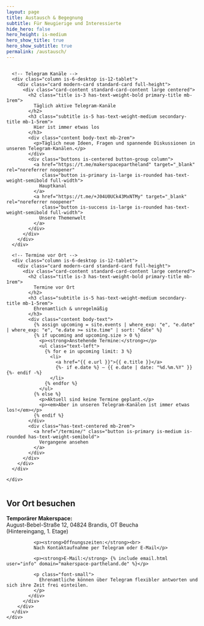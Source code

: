 ```yaml
---
layout: page
title: Austausch & Begegnung
subtitle: Für Neugierige und Interessierte
hide_hero: false
hero_height: is-medium
hero_show_title: true
hero_show_subtitle: true
permalink: /austausch/
---
```


<section class="section main-section">
  <div class="container">
    <div class="columns is-multiline is-centered">
      
      <!-- Telegram Kanäle -->
      <div class="column is-6-desktop is-12-tablet">
        <div class="card modern-card standard-card full-height">
          <div class="card-content standard-card-content large centered">
            <h2 class="title is-3 has-text-weight-bold primary-title mb-1rem">
              Täglich aktive Telegram-Kanäle
            </h2>
            <h3 class="subtitle is-5 has-text-weight-medium secondary-title mb-1-5rem">
              Hier ist immer etwas los
            </h3>
            <div class="content body-text mb-2rem">
              <p>Täglich neue Ideen, Fragen und spannende Diskussionen in unseren Telegram-Kanälen.</p>
            </div>
            <div class="buttons is-centered button-group column">
              <a href="https://t.me/makerspacepartheland" target="_blank" rel="noreferrer noopener" 
                 class="button is-primary is-large is-rounded has-text-weight-semibold full-width">
                Hauptkanal
              </a>
              <a href="https://t.me/+J04U0UCk43MxNTMy" target="_blank" rel="noreferrer noopener" 
                 class="button is-success is-large is-rounded has-text-weight-semibold full-width">
                Unsere Themenwelt
              </a>
            </div>
          </div>
        </div>
      </div>

      <!-- Termine vor Ort -->
      <div class="column is-6-desktop is-12-tablet">
        <div class="card modern-card standard-card full-height">
          <div class="card-content standard-card-content large centered">
            <h2 class="title is-3 has-text-weight-bold primary-title mb-1rem">
              Termine vor Ort
            </h2>
            <h3 class="subtitle is-5 has-text-weight-medium secondary-title mb-1-5rem">
              Ehrenamtlich & unregelmäßig
            </h3>
            <div class="content body-text">
              {% assign upcoming = site.events | where_exp: "e", "e.date" | where_exp: "e", "e.date >= site.time" | sort: "date" %}
              {% if upcoming and upcoming.size > 0 %}
                <p><strong>Anstehende Termine:</strong></p>
                <ul class="text-left">
                  {% for e in upcoming limit: 3 %}
                    <li>
                      <a href="{{ e.url }}">{{ e.title }}</a>
                      {%- if e.date %} – {{ e.date | date: "%d.%m.%Y" }}{%- endif -%}
                    </li>
                  {% endfor %}
                </ul>
              {% else %}
                <p>Aktuell sind keine Termine geplant.</p>
                <p><em>Aber in unseren Telegram-Kanälen ist immer etwas los!</em></p>
              {% endif %}
            </div>
            <div class="has-text-centered mb-2rem">
              <a href="/termine/" class="button is-primary is-medium is-rounded has-text-weight-semibold">
                Vergangene ansehen
              </a>
            </div>
          </div>
        </div>
      </div>

    </div>
  </div>
</section>

<section class="section secondary-section compact-top">
  <div class="container">
    <div class="columns is-centered">
      <div class="column is-8-desktop is-10-tablet is-12-mobile">
        <div class="card modern-card standard-card full-height">
          <div class="card-content standard-card-content large centered">
            <h2 class="title is-3 has-text-weight-bold primary-title mb-1rem">
              Vor Ort besuchen
            </h2>
            <div class="content body-text">
              <p><strong>Temporärer Makerspace:</strong><br>
              August-Bebel-Straße 12, 04824 Brandis, OT Beucha<br>
              (Hintereingang, 1. Etage)</p>
              
              <p><strong>Öffnungszeiten:</strong><br>
              Nach Kontaktaufnahme per Telegram oder E-Mail</p>
              
              <p><strong>E-Mail:</strong> {% include email.html user="info" domain="makerspace-partheland.de" %}</p>
              
              <p class="font-small">
                Ehrenamtliche können über Telegram flexibler antworten und sich ihre Zeit frei einteilen.
              </p>
            </div>
          </div>
        </div>
      </div>
    </div>
  </div>
</section>
